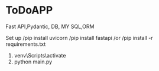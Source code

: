 # ToDoAPP

Fast API,Pydantic, DB, MY SQL,ORM 

Set up
/pip install uvicorn
/pip install fastapi
/or
/pip install -r requirements.txt  

1. venv\Scripts\activate
2. python main.py
